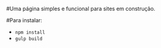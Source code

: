 #Uma página simples e funcional para sites em construção.

#Para instalar:

- `npm install`
- `gulp build`